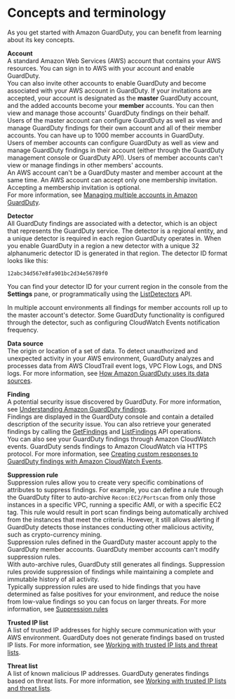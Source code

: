 # Concepts and terminology<a name="guardduty_concepts"></a>

As you get started with Amazon GuardDuty, you can benefit from learning about its key concepts\.

**Account**  
A standard Amazon Web Services \(AWS\) account that contains your AWS resources\. You can sign in to AWS with your account and enable GuardDuty\.  
You can also invite other accounts to enable GuardDuty and become associated with your AWS account in GuardDuty\. If your invitations are accepted, your account is designated as the **master** GuardDuty account, and the added accounts become your **member** accounts\. You can then view and manage those accounts' GuardDuty findings on their behalf\.  
Users of the master account can configure GuardDuty as well as view and manage GuardDuty findings for their own account and all of their member accounts\. You can have up to 1000 member accounts in GuardDuty\.  
Users of member accounts can configure GuardDuty as well as view and manage GuardDuty findings in their account \(either through the GuardDuty management console or GuardDuty API\)\. Users of member accounts can't view or manage findings in other members' accounts\.   
An AWS account can't be a GuardDuty master and member account at the same time\. An AWS account can accept only one membership invitation\. Accepting a membership invitation is optional\.  
For more information, see [Managing multiple accounts in Amazon GuardDuty](guardduty_accounts.md)\.

**Detector**  
All GuardDuty findings are associated with a detector, which is an object that represents the GuardDuty service\. The detector is a regional entity, and a unique detector is required in each region GuardDuty operates in\. When you enable GuardDuty in a region a new detector with a unique 32 alphanumeric detector ID is generated in that region\. The detector ID format looks like this:  

```
12abc34d567e8fa901bc2d34e56789f0
```
You can find your detector ID for your current region in the console from the **Settings** pane, or programmatically using the [ListDetectors](https://docs.aws.amazon.com/guardduty/latest/APIReference/API_GetFindings.html#API_ListDetectors) API\.  

In multiple account environments all findings for member accounts roll up to the master account's detector\.
Some GuardDuty functionality is configured through the detector, such as configuring CloudWatch Events notification frequency\.

**Data source**  
The origin or location of a set of data\. To detect unauthorized and unexpected activity in your AWS environment, GuardDuty analyzes and processes data from AWS CloudTrail event logs, VPC Flow Logs, and DNS logs\. For more information, see [How Amazon GuardDuty uses its data sources](guardduty_data-sources.md)\.

**Finding**  
A potential security issue discovered by GuardDuty\. For more information, see [Understanding Amazon GuardDuty findings](guardduty_findings.md)\.  
Findings are displayed in the GuardDuty console and contain a detailed description of the security issue\. You can also retrieve your generated findings by calling the [GetFindings](https://docs.aws.amazon.com/guardduty/latest/APIReference/API_GetFindings.html) and [ListFindings](https://docs.aws.amazon.com/guardduty/latest/APIReference/API_ListFindings.html) API operations\.  
You can also see your GuardDuty findings through Amazon CloudWatch events\. GuardDuty sends findings to Amazon CloudWatch via HTTPS protocol\. For more information, see [Creating custom responses to GuardDuty findings with Amazon CloudWatch Events](guardduty_findings_cloudwatch.md)\.

**Suppression rule**  
Suppression rules allow you to create very specific combinations of attributes to suppress findings\. For example, you can define a rule through the GuardDuty filter to auto\-archive `Recon:EC2/Portscan` from only those instances in a specific VPC, running a specific AMI, or with a specific EC2 tag\. This rule would result in port scan findings being automatically archived from the instances that meet the criteria\. However, it still allows alerting if GuardDuty detects those instances conducting other malicious activity, such as crypto\-currency mining\.  
Suppression rules defined in the GuardDuty master account apply to the GuardDuty member accounts\. GuardDuty member accounts can't modify suppression rules\.  
With auto\-archive rules, GuardDuty still generates all findings\. Suppression rules provide suppression of findings while maintaining a complete and immutable history of all activity\.   
Typically suppression rules are used to hide findings that you have determined as false positives for your environment, and reduce the noise from low\-value findings so you can focus on larger threats\. For more information, see [Suppression rules](findings_suppression-rule.md)

**Trusted IP list**  
A list of trusted IP addresses for highly secure communication with your AWS environment\. GuardDuty does not generate findings based on trusted IP lists\. For more information, see [Working with trusted IP lists and threat lists](guardduty_upload-lists.md)\.

**Threat list**  
A list of known malicious IP addresses\. GuardDuty generates findings based on threat lists\. For more information, see [Working with trusted IP lists and threat lists](guardduty_upload-lists.md)\.
